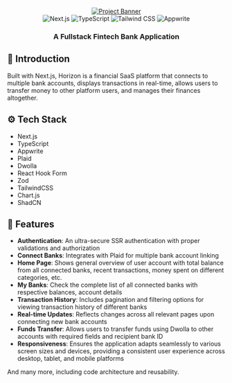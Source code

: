 <div align="center">
  <br />
  <a href="https://youtu.be/PuOVqP_cjkE?feature=shared" target="_blank">
    <img src="https://github.com/adrianhajdin/banking/assets/151519281/3c03519c-7ebd-4539-b598-49e63d1770b4" alt="Project Banner">
  </a>
  <br />

  <div>
    <img src="https://img.shields.io/badge/-Next_JS-black?style=for-the-badge&logoColor=white&logo=nextdotjs&color=000000" alt="Next.js" />
    <img src="https://img.shields.io/badge/-TypeScript-black?style=for-the-badge&logoColor=white&logo=typescript&color=3178C6" alt="TypeScript" />
    <img src="https://img.shields.io/badge/-Tailwind_CSS-black?style=for-the-badge&logoColor=white&logo=tailwindcss&color=06B6D4" alt="Tailwind CSS" />
    <img src="https://img.shields.io/badge/-Appwrite-black?style=for-the-badge&logoColor=white&logo=appwrite&color=FD366E" alt="Appwrite" />
  </div>

  <h3 align="center">A Fullstack Fintech Bank Application</h3>
</div>

## 🤖 Introduction

Built with Next.js, Horizon is a financial SaaS platform that connects to multiple bank accounts, displays transactions in real-time, allows users to transfer money to other platform users, and manages their finances altogether.

## ⚙️ Tech Stack

- Next.js
- TypeScript
- Appwrite
- Plaid
- Dwolla
- React Hook Form
- Zod
- TailwindCSS
- Chart.js
- ShadCN

## 🔋 Features

- **Authentication**: An ultra-secure SSR authentication with proper validations and authorization
- **Connect Banks**: Integrates with Plaid for multiple bank account linking
- **Home Page**: Shows general overview of user account with total balance from all connected banks, recent transactions, money spent on different categories, etc.
- **My Banks**: Check the complete list of all connected banks with respective balances, account details
- **Transaction History**: Includes pagination and filtering options for viewing transaction history of different banks
- **Real-time Updates**: Reflects changes across all relevant pages upon connecting new bank accounts
- **Funds Transfer**: Allows users to transfer funds using Dwolla to other accounts with required fields and recipient bank ID
- **Responsiveness**: Ensures the application adapts seamlessly to various screen sizes and devices, providing a consistent user experience across desktop, tablet, and mobile platforms

And many more, including code architecture and reusability.

